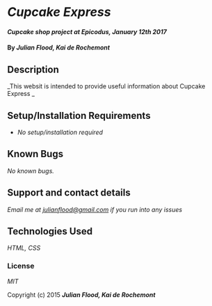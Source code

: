 # _Cupcake Express_

#### _Cupcake shop project at Epicodus, January 12th 2017_

#### By _**Julian Flood, Kai de Rochemont**_

## Description

_This websit is intended to provide useful information about Cupcake Express _

## Setup/Installation Requirements

* _No setup/installation required_


## Known Bugs

_No known bugs._

## Support and contact details

_Email me at julianflood@gmail.com if you run into any issues_

## Technologies Used

_HTML, CSS_

### License

*MIT*

Copyright (c) 2015 **_Julian Flood, Kai de Rochemont_**
